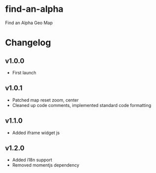 # find-an-alpha
Find an Alpha Geo Map

# Changelog

## v1.0.0
* First launch

## v1.0.1
* Patched map reset zoom, center
* Cleaned up code comments, implemented standard code formatting

## v1.1.0
* Added iframe widget js

## v1.2.0
* Added i18n support
* Removed momentjs dependency
